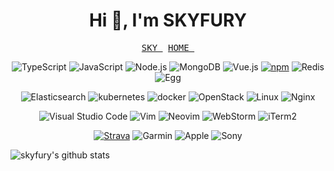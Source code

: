 <h1 align="center">Hi 👋, I'm SKYFURY</h1>
<p align="center">
  <samp>
    <a href="https://www.skyfury.com.cn">SKY&nbsp</a>
    <a href="https://fourioc.com/">HOME&nbsp</a>
  </samp>
</p>

<p align="center">
  <img alt="TypeScript" src="https://img.shields.io/badge/-TypeScript-3178C6?logo=TypeScript&style=flat&logoColor=fff"/>
  <img alt="JavaScript" src="https://img.shields.io/badge/-JavaScript-F7DF1E?logo=JavaScript&style=flat&logoColor=fff"/>
  <img alt="Node.js" src="https://img.shields.io/badge/-Node.js-339933?logo=Node.js&style=flat&logoColor=fff"/>
  <img alt="MongoDB" src="https://img.shields.io/badge/-MongoDB-47A248?logo=MongoDB&style=flat&logoColor=fff"/>
  <img alt="Vue.js" src="https://img.shields.io/badge/-Vue.js-4FC08D?logo=Vue.js&style=flat&logoColor=fff"/>
  <a href="https://www.npmjs.com/~skyfury"><img alt="npm" src="https://img.shields.io/badge/-npm-CB3837?logo=npm&style=flat&logoColor=fff"/></a>
  <img alt="Redis" src="https://img.shields.io/badge/-Redis-DC382D?logo=Redis&style=flat&logoColor=fff"/>
  <img alt="Egg" src="https://img.shields.io/badge/-Egg.js-000000?logo=Egg&style=flat"/>
</p>

<p align="center">
  <img alt="Elasticsearch" src="https://img.shields.io/badge/-Elasticsearch-005571?logo=Elasticsearch&style=flat&logoColor=fff"/>
  <img alt="kubernetes" src="https://img.shields.io/badge/-Kubernetes-326CE5?logo=Kubernetes&style=flat&logoColor=fff"/>
  <img alt="docker" src="https://img.shields.io/badge/-Docker-2496ED?logo=Docker&style=flat&logoColor=fff"/>
  <img alt="OpenStack" src="https://img.shields.io/badge/-OpenStack-ED1944?logo=OpenStack&style=flat&logoColor=fff"/>
  <img alt="Linux" src="https://img.shields.io/badge/-Linux-FCC624?logo=Linux&style=flat&logoColor=000"/>
  <img alt="Nginx" src="https://img.shields.io/badge/-Nginx-009639?logo=NGINX&style=flat&logoColor=fff"/>
</p>

<p align="center">
  <img alt="Visual Studio Code" src="https://img.shields.io/badge/-Visual Studio Code-007ACC?logo=Visual Studio Code&style=flat&logoColor=fff"/>
  <img alt="Vim" src="https://img.shields.io/badge/-Vim-019733?logo=Vim&style=flat&logoColor=fff"/>
  <img alt="Neovim" src="https://img.shields.io/badge/-Neovim-57A143?logo=Neovim&style=flat&logoColor=fff"/>
  <img alt="WebStorm" src="https://img.shields.io/badge/-WebStorm-000000?logo=WebStorm&style=flat&logoColor=fff"/>
  <img alt="iTerm2" src="https://img.shields.io/badge/-iTerm2-000000?logo=iTerm2&style=flat&logoColor=fff"/>
</p>

<p align="center">
  <a href="https://www.strava.com/athletes/skyfury"><img alt="Strava" src="https://img.shields.io/badge/-Strava-FC4C02?logo=Strava&style=flat&logoColor=fff"/></a>
  <img alt="Garmin" src="https://img.shields.io/badge/-Garmin-000?logo=Garmin&style=flat&logoColor=fff"/>
  <img alt="Apple" src="https://img.shields.io/badge/-Apple-000000?logo=Apple&style=flat&logoColor=fff"/>
  <img alt="Sony" src="https://img.shields.io/badge/-Sony-ffffff?logo=Sony&style=flat&logoColor=000"/>
</p>


![skyfury's github stats](https://github-readme-stats.vercel.app/api?username=littleboyfury&show_icons=true&theme=cobalt)


